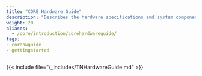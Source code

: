 ```yaml
---
title: "CORE Hardware Guide"
description: "Describes the hardware specifications and system component recommendations for custom TrueNAS CORE deployment."
weight: 20
aliases:
  - /core/introduction/corehardwareguide/
tags:
- corehwguide
- gettingstarted
---
```


{{< include file="/_includes/TNHardwareGuide.md" >}}
